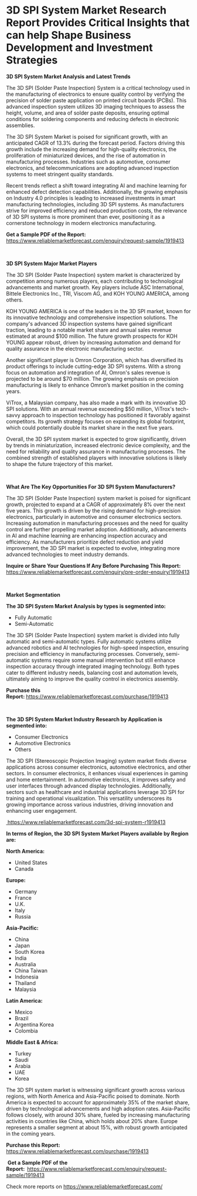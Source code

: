 <p><h1>3D SPI System Market Research Report Provides Critical Insights that can help Shape Business Development and Investment Strategies</h1></p><p><strong>3D SPI System Market Analysis and Latest Trends</strong></p>
<p><p>The 3D SPI (Solder Paste Inspection) System is a critical technology used in the manufacturing of electronics to ensure quality control by verifying the precision of solder paste application on printed circuit boards (PCBs). This advanced inspection system utilizes 3D imaging techniques to assess the height, volume, and area of solder paste deposits, ensuring optimal conditions for soldering components and reducing defects in electronic assemblies.</p><p>The 3D SPI System Market is poised for significant growth, with an anticipated CAGR of 13.3% during the forecast period. Factors driving this growth include the increasing demand for high-quality electronics, the proliferation of miniaturized devices, and the rise of automation in manufacturing processes. Industries such as automotive, consumer electronics, and telecommunications are adopting advanced inspection systems to meet stringent quality standards.</p><p>Recent trends reflect a shift toward integrating AI and machine learning for enhanced defect detection capabilities. Additionally, the growing emphasis on Industry 4.0 principles is leading to increased investments in smart manufacturing technologies, including 3D SPI systems. As manufacturers strive for improved efficiency and reduced production costs, the relevance of 3D SPI systems is more prominent than ever, positioning it as a cornerstone technology in modern electronics manufacturing.</p></p>
<p><strong>Get a Sample PDF of the Report:&nbsp;</strong> <a href="https://www.reliablemarketforecast.com/enquiry/request-sample/1919413?utm_campaign=2580&utm_medium=2&utm_source=Github&utm_content=ia&utm_term=01032025&utm_id=3d-spi-system">https://www.reliablemarketforecast.com/enquiry/request-sample/1919413</a></p>
<p>&nbsp;</p>
<p><strong>3D SPI System Major Market Players</strong></p>
<p><p>The 3D SPI (Solder Paste Inspection) system market is characterized by competition among numerous players, each contributing to technological advancements and market growth. Key players include ASC International, Bittele Electronics Inc., TRI, Viscom AG, and KOH YOUNG AMERICA, among others.</p><p>KOH YOUNG AMERICA is one of the leaders in the 3D SPI market, known for its innovative technology and comprehensive inspection solutions. The company's advanced 3D inspection systems have gained significant traction, leading to a notable market share and annual sales revenue estimated at around $100 million. The future growth prospects for KOH YOUNG appear robust, driven by increasing automation and demand for quality assurance in the electronic manufacturing sector.</p><p>Another significant player is Omron Corporation, which has diversified its product offerings to include cutting-edge 3D SPI systems. With a strong focus on automation and integration of AI, Omron's sales revenue is projected to be around $70 million. The growing emphasis on precision manufacturing is likely to enhance Omron’s market position in the coming years.</p><p>ViTrox, a Malaysian company, has also made a mark with its innovative 3D SPI solutions. With an annual revenue exceeding $50 million, ViTrox's tech-savvy approach to inspection technology has positioned it favorably against competitors. Its growth strategy focuses on expanding its global footprint, which could potentially double its market share in the next five years.</p><p>Overall, the 3D SPI system market is expected to grow significantly, driven by trends in miniaturization, increased electronic device complexity, and the need for reliability and quality assurance in manufacturing processes. The combined strength of established players with innovative solutions is likely to shape the future trajectory of this market.</p></p>
<p>&nbsp;</p>
<p><strong>What Are The Key Opportunities For 3D SPI System Manufacturers?</strong></p>
<p><p>The 3D SPI (Solder Paste Inspection) system market is poised for significant growth, projected to expand at a CAGR of approximately 8% over the next five years. This growth is driven by the rising demand for high-precision electronics, particularly in automotive and consumer electronics sectors. Increasing automation in manufacturing processes and the need for quality control are further propelling market adoption. Additionally, advancements in AI and machine learning are enhancing inspection accuracy and efficiency. As manufacturers prioritize defect reduction and yield improvement, the 3D SPI market is expected to evolve, integrating more advanced technologies to meet industry demands.</p></p>
<p><strong>Inquire or Share Your Questions If Any Before Purchasing This Report:</strong> <a href="https://www.reliablemarketforecast.com/enquiry/pre-order-enquiry/1919413?utm_campaign=2580&utm_medium=2&utm_source=Github&utm_content=ia&utm_term=01032025&utm_id=3d-spi-system">https://www.reliablemarketforecast.com/enquiry/pre-order-enquiry/1919413</a></p>
<p>&nbsp;</p>
<p><strong>Market Segmentation</strong></p>
<p><strong>The 3D SPI System Market Analysis by types is segmented into:</strong></p>
<p><ul><li>Fully Automatic</li><li>Semi-Automatic</li></ul></p>
<p><p>The 3D SPI (Solder Paste Inspection) system market is divided into fully automatic and semi-automatic types. Fully automatic systems utilize advanced robotics and AI technologies for high-speed inspection, ensuring precision and efficiency in manufacturing processes. Conversely, semi-automatic systems require some manual intervention but still enhance inspection accuracy through integrated imaging technology. Both types cater to different industry needs, balancing cost and automation levels, ultimately aiming to improve the quality control in electronics assembly.</p></p>
<p><strong>Purchase this Report:&nbsp;</strong><a href="https://www.reliablemarketforecast.com/purchase/1919413?utm_campaign=2580&utm_medium=2&utm_source=Github&utm_content=ia&utm_term=01032025&utm_id=3d-spi-system">https://www.reliablemarketforecast.com/purchase/1919413</a></p>
<p>&nbsp;</p>
<p><strong>The 3D SPI System Market Industry Research by Application is segmented into:</strong></p>
<p><ul><li>Consumer Electronics</li><li>Automotive Electronics</li><li>Others</li></ul></p>
<p><p>The 3D SPI (Stereoscopic Projection Imaging) system market finds diverse applications across consumer electronics, automotive electronics, and other sectors. In consumer electronics, it enhances visual experiences in gaming and home entertainment. In automotive electronics, it improves safety and user interfaces through advanced display technologies. Additionally, sectors such as healthcare and industrial applications leverage 3D SPI for training and operational visualization. This versatility underscores its growing importance across various industries, driving innovation and enhancing user engagement.</p></p>
<p><a href="https://www.reliablemarketforecast.com/3d-spi-system-r1919413?utm_campaign=2580&utm_medium=2&utm_source=Github&utm_content=ia&utm_term=01032025&utm_id=3d-spi-system">&nbsp;https://www.reliablemarketforecast.com/3d-spi-system-r1919413</a></p>
<p><strong>In terms of Region, the 3D SPI System Market Players available by Region are:</strong></p>
<p>
    <p> <strong> North America: </strong>
        <ul>
            <li>United States</li>
            <li>Canada</li>
        </ul>
        </p> 
    <p> <strong> Europe: </strong>
        <ul>
            <li>Germany</li>
            <li>France</li>
            <li>U.K.</li>
            <li>Italy</li>
            <li>Russia</li>
        </ul>
        </p> 
    <p> <strong> Asia-Pacific: </strong>
        <ul>
            <li>China</li>
            <li>Japan</li>
            <li>South Korea</li>
            <li>India</li>
            <li>Australia</li>
            <li>China Taiwan</li>
            <li>Indonesia</li>
            <li>Thailand</li>
            <li>Malaysia</li>
        </ul>
        </p> 
    <p> <strong> Latin America: </strong>
        <ul>
            <li>Mexico</li>
            <li>Brazil</li>
            <li>Argentina Korea</li>
            <li>Colombia</li>
        </ul>
        </p> 
    <p> <strong> Middle East & Africa: </strong>
        <ul>
            <li>Turkey</li>
            <li>Saudi</li>
            <li>Arabia</li>
            <li>UAE</li>
            <li>Korea</li>
        </ul>
    </p>
    </p>
<p><p>The 3D SPI system market is witnessing significant growth across various regions, with North America and Asia-Pacific poised to dominate. North America is expected to account for approximately 35% of the market share, driven by technological advancements and high adoption rates. Asia-Pacific follows closely, with around 30% share, fueled by increasing manufacturing activities in countries like China, which holds about 20% share. Europe represents a smaller segment at about 15%, with robust growth anticipated in the coming years.</p></p>
<p><strong>Purchase this Report: </strong><a href="https://www.reliablemarketforecast.com/purchase/1919413?utm_campaign=2580&utm_medium=2&utm_source=Github&utm_content=ia&utm_term=01032025&utm_id=3d-spi-system">https://www.reliablemarketforecast.com/purchase/1919413</a></p>
<p>&nbsp;<strong>Get a Sample PDF of the Report:&nbsp;&nbsp;</strong><a href="https://www.reliablemarketforecast.com/enquiry/request-sample/1919413?utm_campaign=2580&utm_medium=2&utm_source=Github&utm_content=ia&utm_term=01032025&utm_id=3d-spi-system">https://www.reliablemarketforecast.com/enquiry/request-sample/1919413</a></p>
<p><strong></strong></p>
<p>Check more reports on <a href="https://www.reliablemarketforecast.com/?utm_campaign=2580&utm_medium=2&utm_source=Github&utm_content=ia&utm_term=01032025&utm_id=3d-spi-system">https://www.reliablemarketforecast.com/</a></p>